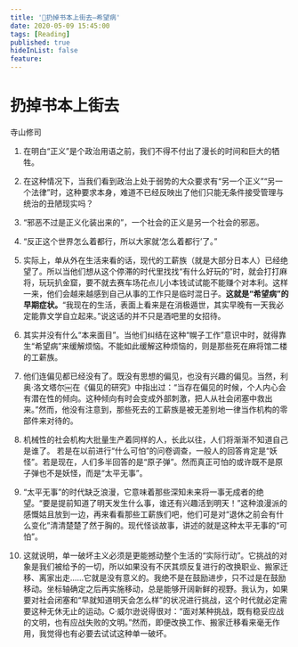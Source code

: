 ```yaml
---
title: '📖扔掉书本上街去—希望病'
date: 2020-05-09 15:45:00
tags: [Reading]
published: true
hideInList: false
feature: 
---
```

# 扔掉书本上街去
寺山修司
1. 在明白“正义”是个政治用语之前，我们不得不付出了漫长的时间和巨大的牺牲。 
2. 在这种情况下，当我们看到政治上处于弱势的大众要求有“另一个正义”“另一个法律”时，这种要求本身，难道不已经反映出了他们只能无条件接受管理与统治的丑陋现实吗？
3. “邪恶不过是正义化装出来的”，一个社会的正义是另一个社会的邪恶。
4. “反正这个世界怎么着都行，所以大家就‘怎么着都行’了。”
5. 实际上，单从外在生活来看的话，现代的工薪族（就是大部分日本人）已经绝望了。所以当他们想从这个停滞的时代里找找“有什么好玩的”时，就会打打麻将，玩玩扒金窟，要不就去赛车场花点儿小本钱试试能不能赚个对本利。这样一来，他们会越来越感到自己从事的工作只是临时混日子。**这就是“希望病”的早期症状。**“我现在的生活，表面上看来是在消极遁世，其实早晚有一天我必定能靠文学自立起来。”说这话的并不只是酒吧里的女招待。
 6. 其实并没有什么“本来面目”。当他们纠结在这种“幌子工作”意识中时，就得靠生“希望病”来缓解烦恼。不能如此缓解这种烦恼的，则是那些死在麻将馆二楼的工薪族。
7. 他们连偏见都已经没有了。既没有思想的偏见，也没有兴趣的偏见。当然，利奥·洛文塔尔￼在《偏见的研究》中指出过：“当存在偏见的时候，个人内心会有潜在性的倾向。这种倾向有时会变成外部刺激，把人从社会闭塞中救出来。”然而，他没有注意到，那些死去的工薪族是被无差别地一律当作机构的零部件来对待的。 
8. 机械性的社会机构大批量生产着同样的人，长此以往，人们将渐渐不知道自己是谁了。
若是在以前进行“什么可怕”的问卷调查，一般人的回答肯定是“妖怪”。若是现在，人们多半回答的是“原子弹”。然而真正可怕的或许既不是原子弹也不是妖怪，而是“太平无事”。
 
9. “太平无事”的时代缺乏浪漫，它意味着那些深知未来将一事无成者的绝望。“要是提前知道了明天发生什么事，谁还有兴趣活到明天！”这种浪漫派的感慨姑且放到一边，再来看看那些工薪族们吧，他们可是对“退休之前会有什么变化”清清楚楚了然于胸的。现代怪谈故事，讲述的就是这种太平无事的“可怕”。
 
 
10. 这就说明，单一破坏主义必须是更能撼动整个生活的“实际行动”。它挑战的对象是我们被给予的一切，所以如果没有不厌其烦反复进行的改换职业、搬家迁移、离家出走……它就是没有意义的。我绝不是在鼓励进步，只不过是在鼓励移动。坐标轴确定之后再实施移动，总是能够开阔新鲜的视野。我认为，如果要对社会闭塞和“早就知道明天会怎么样”的状况进行挑战，这个时代就必定需要这种无休无止的运动。C·威尔逊说得很对：“面对某种挑战，既有稳妥应战的文明，也有应战失败的文明。”然而，即便改换工作、搬家迁移看来毫无作用，我觉得也有必要去试试这种单一破坏。
    
